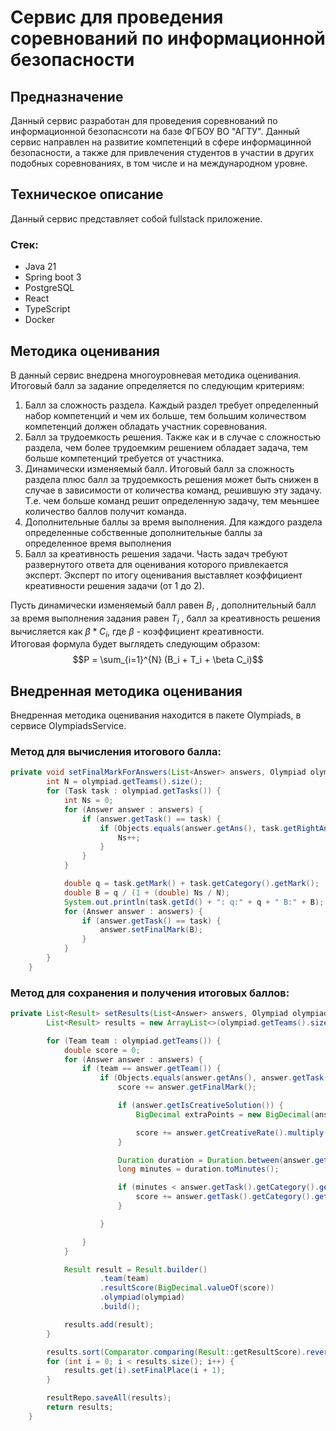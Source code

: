 # Сервис для проведения соревнований по информационной безопасности
## Предназначение
Данный сервис разработан для проведения соревнований по информационной безопаснсоти на базе ФГБОУ ВО "АГТУ". 
Данный сервис направлен на развитие компетенций в сфере информацинной безопасности, а также для привлечения студентов в участии в других подобных соревнованиях, в том числе и на международном уровне.

## Техническое описание
Данный сервис представляет собой fullstack приложение.
### Стек:
- Java 21
- Spring boot 3
- PostgreSQL
- React
- TypeScript
- Docker

## Методика оценивания
В данный сервис внедрена многоуровневая методика оценивания. Итоговый балл за задание определяется по следующим критериям:
1. Балл за сложность раздела. Каждый раздел требует определенный набор компетенций и чем их больше, тем большим количеством компетенций должен обладать участник соревнования.
2. Балл за трудоемкость решения. Также как и в случае с сложностью раздела, чем более трудоемким решением обладает задача, тем больше компетенций требуется от участника.
3. Динамически изменяемый балл. Итоговый балл за сложность раздела плюс балл за трудоемкость решения может быть снижен в случае в зависимости от количества команд, решившую эту задачу. Т.е. чем больше команд решит определенную задачу, тем меьншее количество баллов получит команда.
4. Дополнительные баллы за время выполнения. Для каждого раздела определенные собственные дополнительные баллы за определенное время выполнения
5. Балл за креативность решения задачи. Часть задач требуют развернутого ответа для оценивания которого привлекается эксперт. Эксперт по итогу оценивания выставляет коэффициент креативности решения задачи (от 1 до 2).

Пусть динамически изменяемый балл равен $B_i$ , дополнительный балл за время выполнения задания равен $T_i$ , балл за креативность решения вычисляется как $\beta * C_i$, где $\beta$ - коэффициент креативности.
<br>Итоговая формула будет выглядеть следующим образом:
$$P = \sum_{i=1}^{N} (B_i + T_i + \beta C_i)$$

## Внедренная методика оценивания
Внедренная методика оценивания находится в пакете Olympiads, в сервисе OlympiadsService. <br>
### Метод для вычисления итогового балла:
```java
private void setFinalMarkForAnswers(List<Answer> answers, Olympiad olympiad) {
        int N = olympiad.getTeams().size();
        for (Task task : olympiad.getTasks()) {
            int Ns = 0;
            for (Answer answer : answers) {
                if (answer.getTask() == task) {
                    if (Objects.equals(answer.getAns(), task.getRightAnswer())) {
                        Ns++;
                    }
                }
            }

            double q = task.getMark() + task.getCategory().getMark();
            double B = q / (1 + (double) Ns / N);
            System.out.println(task.getId() + ": q:" + q + " B:" + B);
            for (Answer answer : answers) {
                if (answer.getTask() == task) {
                    answer.setFinalMark(B);
                }
            }
        }
    }
```

### Метод для сохранения и получения итоговых баллов:
```java
private List<Result> setResults(List<Answer> answers, Olympiad olympiad) {
        List<Result> results = new ArrayList<>(olympiad.getTeams().size());

        for (Team team : olympiad.getTeams()) {
            double score = 0;
            for (Answer answer : answers) {
                if (team == answer.getTeam()) {
                    if (Objects.equals(answer.getAns(), answer.getTask().getRightAnswer())) {
                        score += answer.getFinalMark();

                        if (answer.getIsCreativeSolution()) {
                            BigDecimal extraPoints = new BigDecimal(answer.getTask().getExtraPointsForCreativeSolution());

                            score += answer.getCreativeRate().multiply(extraPoints).doubleValue();
                        }

                        Duration duration = Duration.between(answer.getStartTime(), answer.getEndTime());
                        long minutes = duration.toMinutes();

                        if (minutes < answer.getTask().getCategory().getTime()) {
                            score += answer.getTask().getCategory().getExtraPoints();
                        }

                    }

                }
            }

            Result result = Result.builder()
                    .team(team)
                    .resultScore(BigDecimal.valueOf(score))
                    .olympiad(olympiad)
                    .build();

            results.add(result);
        }

        results.sort(Comparator.comparing(Result::getResultScore).reversed());
        for (int i = 0; i < results.size(); i++) {
            results.get(i).setFinalPlace(i + 1);
        }

        resultRepo.saveAll(results);
        return results;
    }
```
